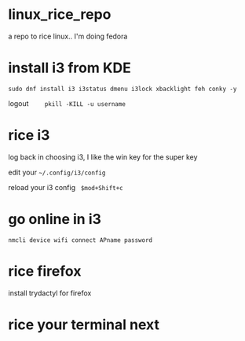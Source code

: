# linux_rice_repo
a repo to rice linux.. I'm doing fedora

# install i3 from KDE
`sudo dnf install i3 i3status dmenu i3lock xbacklight feh conky -y`

logout
`    pkill -KILL -u username`

# rice i3

log back in choosing i3, I like the win key for the super key

edit your `~/.config/i3/config`

reload your i3 config ` $mod+Shift+c`

# go online in i3

`nmcli device wifi connect APname password`

# rice firefox

install trydactyl for firefox

# rice your terminal next
